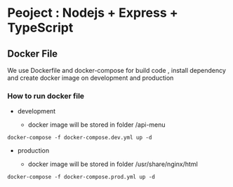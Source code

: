 # Peoject : Nodejs + Express + TypeScript

## Docker File

We use Dockerfile and docker-compose for build code , install dependency and create docker image on development and production

### How to run docker file

- development
    
    - docker image will be stored in folder /api-menu

`docker-compose -f docker-compose.dev.yml up -d`

- production

    - docker image will be stored in folder /usr/share/nginx/html
  
`docker-compose -f docker-compose.prod.yml up -d`
